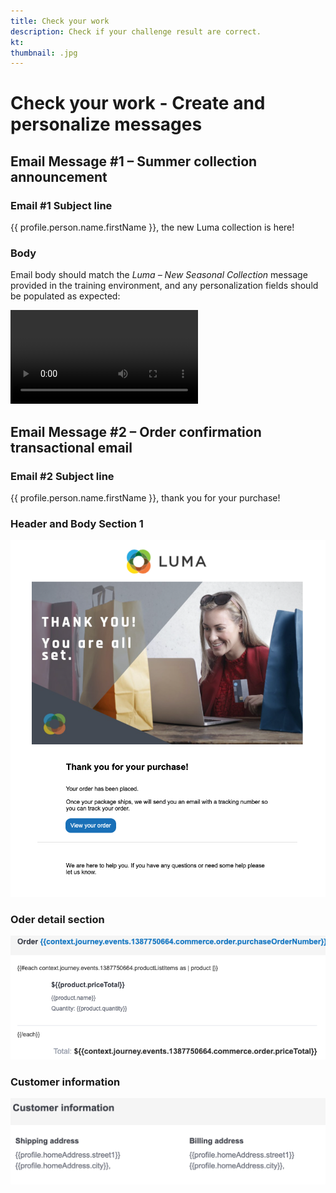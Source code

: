 ```yaml
---
title: Check your work
description: Check if your challenge result are correct.
kt: 
thumbnail: .jpg
---
```


# Check your work - Create and personalize messages

## Email Message #1 – Summer collection announcement

### Email #1 Subject line

{{ profile.person.name.firstName }}, the new Luma collection is here!

### Body

Email body should match the *Luma – New Seasonal Collection* message provided in the training environment, and any personalization fields should be populated as expected:

![Summer Collection Announcement](/help/challenges/assets/email-1.mov)

## Email Message #2 – Order confirmation transactional email

### Email #2 Subject line

{{ profile.person.name.firstName }}, thank you for your purchase!

### Header and Body Section 1

![Header and body section](/help/challenges/assets/email-header-and-body-1.png)

### Oder detail section  

![Oder detail section](/help/challenges/assets/order-detail-section.png)

### Customer information

![Customer information](/help/challenges/assets/customer-information-section.png)
